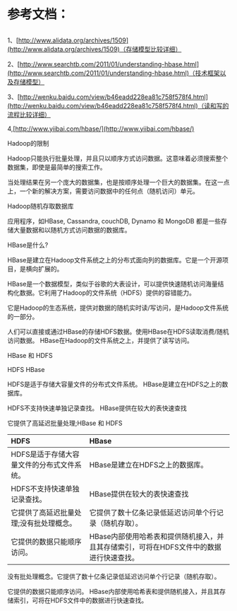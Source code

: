 # 参考文档：

## 

1、[http://www.alidata.org/archives/1509](http://www.alidata.org/archives/1509)（存储模型比较详细）

2、[http://www.searchtb.com/2011/01/understanding-hbase.html](http://www.searchtb.com/2011/01/understanding-hbase.html)（技术框架以及存储模型）

3、[http://wenku.baidu.com/view/b46eadd228ea81c758f578f4.html](http://wenku.baidu.com/view/b46eadd228ea81c758f578f4.html)（读和写的流程比较详细）

4,[http://www.yiibai.com/hbase/](http://www.yiibai.com/hbase/)

Hadoop的限制

Hadoop只能执行批量处理，并且只以顺序方式访问数据。这意味着必须搜索整个数据集，即使是最简单的搜索工作。

当处理结果在另一个庞大的数据集，也是按顺序处理一个巨大的数据集。在这一点上，一个新的解决方案，需要访问数据中的任何点（随机访问）单元。

Hadoop随机存取数据库

应用程序，如HBase, Cassandra, couchDB, Dynamo 和 MongoDB 都是一些存储大量数据和以随机方式访问数据的数据库。

HBase是什么?

HBase是建立在Hadoop文件系统之上的分布式面向列的数据库。它是一个开源项目，是横向扩展的。

HBase是一个数据模型，类似于谷歌的大表设计，可以提供快速随机访问海量结构化数据。它利用了Hadoop的文件系统（HDFS）提供的容错能力。

它是Hadoop的生态系统，提供对数据的随机实时读/写访问，是Hadoop文件系统的一部分。

人们可以直接或通过HBase的存储HDFS数据。使用HBase在HDFS读取消费/随机访问数据。 HBase在Hadoop的文件系统之上，并提供了读写访问。

HBase 和 HDFS



HDFS	                                                                          HBase

HDFS是适于存储大容量文件的分布式文件系统。	HBase是建立在HDFS之上的数据库。

HDFS不支持快速单独记录查找。	                              HBase提供在较大的表快速查找

它提供了高延迟批量处理;HBase 和 HDFS

| HDFS | HBase |
| :--- | :--- |
| HDFS是适于存储大容量文件的分布式文件系统。 | HBase是建立在HDFS之上的数据库。 |
| HDFS不支持快速单独记录查找。 | HBase提供在较大的表快速查找 |
| 它提供了高延迟批量处理;没有批处理概念。 | 它提供了数十亿条记录低延迟访问单个行记录（随机存取）。 |
| 它提供的数据只能顺序访问。 | HBase内部使用哈希表和提供随机接入，并且其存储索引，可将在HDFS文件中的数据进行快速查找。 |

  
没有批处理概念。它提供了数十亿条记录低延迟访问单个行记录（随机存取）。

它提供的数据只能顺序访问。	HBase内部使用哈希表和提供随机接入，并且其存储索引，可将在HDFS文件中的数据进行快速查找。

